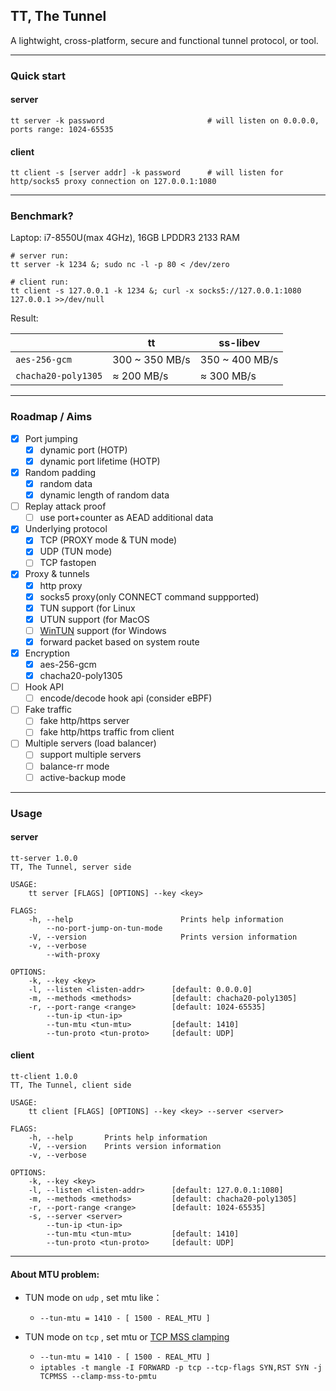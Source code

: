 ## TT, The Tunnel
A lightwight, cross-platform, secure and functional tunnel protocol, or tool.

----
### Quick start
#### server

    tt server -k password                       # will listen on 0.0.0.0, ports range: 1024-65535

#### client

    tt client -s [server addr] -k password      # will listen for http/socks5 proxy connection on 127.0.0.1:1080

----
### Benchmark?
Laptop: i7-8550U(max 4GHz), 16GB LPDDR3 2133 RAM 
	
	# server run:
	tt server -k 1234 &; sudo nc -l -p 80 < /dev/zero

	# client run:
	tt client -s 127.0.0.1 -k 1234 &; curl -x socks5://127.0.0.1:1080 127.0.0.1 >>/dev/null

Result:

|| tt | ss-libev|
|----|----|----|
|```aes-256-gcm```| 300 ~ 350 MB/s | 350 ~ 400 MB/s |
|```chacha20-poly1305```| ≈ 200 MB/s | ≈ 300 MB/s |

----
### Roadmap / Aims
- [x] Port jumping
    - [x] dynamic port (HOTP)
    - [x] dynamic port lifetime (HOTP)
- [x] Random padding
    - [x] random data
    - [x] dynamic length of random data
- [ ] Replay attack proof
	- [ ] use port+counter as AEAD additional data
- [x] Underlying protocol
    - [x] TCP (PROXY mode & TUN mode)
    - [x] UDP (TUN mode)
    - [ ] TCP fastopen
- [x] Proxy & tunnels 
    - [x] http proxy
    - [x] socks5 proxy(only CONNECT command suppported)
    - [x] TUN support (for Linux
	- [x] UTUN support (for MacOS
	- [ ] [WinTUN](https://www.wintun.net/) support (for Windows
	- [x] forward packet based on system route
- [x] Encryption
    - [x] aes-256-gcm
    - [x] chacha20-poly1305
- [ ] Hook API 
    - [ ] encode/decode hook api (consider eBPF)
- [ ] Fake traffic
    - [ ] fake http/https server
    - [ ] fake http/https traffic from client
- [ ] Multiple servers (load balancer)
    - [ ] support multiple servers
	- [ ] balance-rr mode
	- [ ] active-backup mode

----
### Usage 
#### server
```
tt-server 1.0.0
TT, The Tunnel, server side

USAGE:
    tt server [FLAGS] [OPTIONS] --key <key>

FLAGS:
    -h, --help                        Prints help information
        --no-port-jump-on-tun-mode
    -V, --version                     Prints version information
    -v, --verbose
        --with-proxy

OPTIONS:
    -k, --key <key>
    -l, --listen <listen-addr>      [default: 0.0.0.0]
    -m, --methods <methods>         [default: chacha20-poly1305]
    -r, --port-range <range>        [default: 1024-65535]
        --tun-ip <tun-ip>
        --tun-mtu <tun-mtu>         [default: 1410]
        --tun-proto <tun-proto>     [default: UDP]
```

#### client
```
tt-client 1.0.0
TT, The Tunnel, client side

USAGE:
    tt client [FLAGS] [OPTIONS] --key <key> --server <server>

FLAGS:
    -h, --help       Prints help information
    -V, --version    Prints version information
    -v, --verbose

OPTIONS:
    -k, --key <key>
    -l, --listen <listen-addr>      [default: 127.0.0.1:1080]
    -m, --methods <methods>         [default: chacha20-poly1305]
    -r, --port-range <range>        [default: 1024-65535]
    -s, --server <server>
        --tun-ip <tun-ip>
        --tun-mtu <tun-mtu>         [default: 1410]
        --tun-proto <tun-proto>     [default: UDP]
```

----
#### About MTU problem:

* TUN mode on ```udp``` , set mtu like：
    * ```--tun-mtu = 1410 - [ 1500 - REAL_MTU ]```


* TUN mode on ```tcp``` , set mtu or [TCP MSS clamping](https://www.tldp.org/HOWTO/Adv-Routing-HOWTO/lartc.cookbook.mtu-mss.html)
    * ```--tun-mtu = 1410 - [ 1500 - REAL_MTU ]```
    * ```iptables -t mangle -I FORWARD -p tcp --tcp-flags SYN,RST SYN -j TCPMSS --clamp-mss-to-pmtu```
